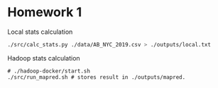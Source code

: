 # Homework 1

Local stats calculation
```bash
./src/calc_stats.py ./data/AB_NYC_2019.csv > ./outputs/local.txt
```

Hadoop stats calculation
```
# ./hadoop-docker/start.sh
./src/run_mapred.sh # stores result in ./outputs/mapred.
```
